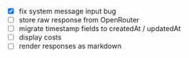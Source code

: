 - [x] fix system message input bug
- [ ] store raw response from OpenRouter
- [ ] migrate timestamp fields to createdAt / updatedAt
- [ ] display costs
- [ ] render responses as markdown